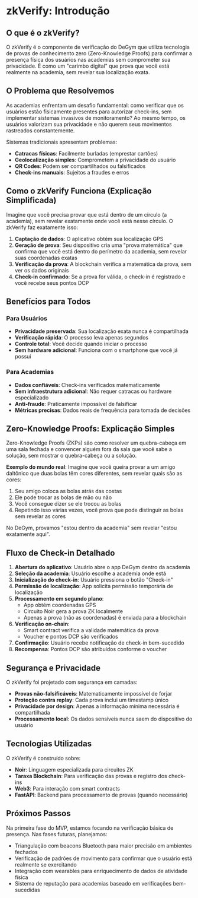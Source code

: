 # zkVerify: Introdução

## O que é o zkVerify?

O zkVerify é o componente de verificação do DeGym que utiliza tecnologia de provas de conhecimento zero (Zero-Knowledge Proofs) para confirmar a presença física dos usuários nas academias sem comprometer sua privacidade. É como um "carimbo digital" que prova que você está realmente na academia, sem revelar sua localização exata.

## O Problema que Resolvemos

As academias enfrentam um desafio fundamental: como verificar que os usuários estão fisicamente presentes para autorizar check-ins, sem implementar sistemas invasivos de monitoramento? Ao mesmo tempo, os usuários valorizam sua privacidade e não querem seus movimentos rastreados constantemente.

Sistemas tradicionais apresentam problemas:
- **Catracas físicas**: Facilmente burladas (emprestar cartões)
- **Geolocalização simples**: Comprometem a privacidade do usuário
- **QR Codes**: Podem ser compartilhados ou falsificados
- **Check-ins manuais**: Sujeitos a fraudes e erros

## Como o zkVerify Funciona (Explicação Simplificada)

Imagine que você precisa provar que está dentro de um círculo (a academia), sem revelar exatamente onde você está nesse círculo. O zkVerify faz exatamente isso:

1. **Captação de dados**: O aplicativo obtém sua localização GPS
2. **Geração de prova**: Seu dispositivo cria uma "prova matemática" que confirma que você está dentro do perímetro da academia, sem revelar suas coordenadas exatas
3. **Verificação da prova**: A blockchain verifica a matemática da prova, sem ver os dados originais
4. **Check-in confirmado**: Se a prova for válida, o check-in é registrado e você recebe seus pontos DCP

## Benefícios para Todos

### Para Usuários
- **Privacidade preservada**: Sua localização exata nunca é compartilhada
- **Verificação rápida**: O processo leva apenas segundos
- **Controle total**: Você decide quando iniciar o processo
- **Sem hardware adicional**: Funciona com o smartphone que você já possui

### Para Academias
- **Dados confiáveis**: Check-ins verificados matematicamente
- **Sem infraestrutura adicional**: Não requer catracas ou hardware especializado
- **Anti-fraude**: Praticamente impossível de falsificar
- **Métricas precisas**: Dados reais de frequência para tomada de decisões

## Zero-Knowledge Proofs: Explicação Simples

Zero-Knowledge Proofs (ZKPs) são como resolver um quebra-cabeça em uma sala fechada e convencer alguém fora da sala que você sabe a solução, sem mostrar o quebra-cabeça ou a solução.

**Exemplo do mundo real**: Imagine que você queira provar a um amigo daltônico que duas bolas têm cores diferentes, sem revelar quais são as cores:

1. Seu amigo coloca as bolas atrás das costas
2. Ele pode trocar as bolas de mão ou não
3. Você consegue dizer se ele trocou as bolas
4. Repetindo isso várias vezes, você prova que pode distinguir as bolas sem revelar as cores

No DeGym, provamos "estou dentro da academia" sem revelar "estou exatamente aqui".

## Fluxo de Check-in Detalhado

1. **Abertura do aplicativo**: Usuário abre o app DeGym dentro da academia
2. **Seleção da academia**: Usuário escolhe a academia onde está
3. **Inicialização do check-in**: Usuário pressiona o botão "Check-in"
4. **Permissão de localização**: App solicita permissão temporária de localização
5. **Processamento em segundo plano**:
   - App obtém coordenadas GPS
   - Circuito Noir gera a prova ZK localmente
   - Apenas a prova (não as coordenadas) é enviada para a blockchain
6. **Verificação on-chain**:
   - Smart contract verifica a validade matemática da prova
   - Voucher e pontos DCP são verificados
7. **Confirmação**: Usuário recebe notificação de check-in bem-sucedido
8. **Recompensa**: Pontos DCP são atribuídos conforme o voucher

## Segurança e Privacidade

O zkVerify foi projetado com segurança em camadas:

- **Provas não-falsificáveis**: Matematicamente impossível de forjar
- **Proteção contra replay**: Cada prova inclui um timestamp único
- **Privacidade por design**: Apenas a informação mínima necessária é compartilhada
- **Processamento local**: Os dados sensíveis nunca saem do dispositivo do usuário

## Tecnologias Utilizadas

O zkVerify é construído sobre:

- **Noir**: Linguagem especializada para circuitos ZK
- **Taraxa Blockchain**: Para verificação das provas e registro dos check-ins
- **Web3**: Para interação com smart contracts
- **FastAPI**: Backend para processamento de provas (quando necessário)

## Próximos Passos

Na primeira fase do MVP, estamos focando na verificação básica de presença. Nas fases futuras, planejamos:

- Triangulação com beacons Bluetooth para maior precisão em ambientes fechados
- Verificação de padrões de movimento para confirmar que o usuário está realmente se exercitando
- Integração com wearables para enriquecimento de dados de atividade física
- Sistema de reputação para academias baseado em verificações bem-sucedidas
